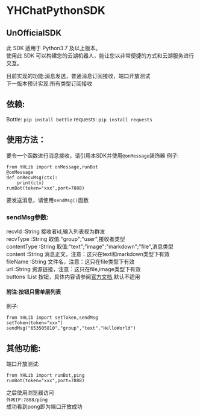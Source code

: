 # YHChatPythonSDK  

## UnOfficialSDK  

此 SDK 适用于 Python3.7 及以上版本。  
使用此 SDK 可以构建您的云湖机器人，能让您以非常便捷的方式和云湖服务进行交互。

目前实现的功能:消息发送，普通消息订阅接收，端口开放测试  
下一版本预计实现:所有类型订阅接收

## 依赖:
Bottle:
`pip install bottle`
requests:
`pip install requests`

## 使用方法：
要令一个函数进行消息接收，请引用本SDK并使用`@onMessage`装饰器
例子:
~~~
from YHLib import onMessage,runBot
@onMessage
def onRecvMsg(ctx):
    print(ctx)
runBot(token="xxx",port=7888)
~~~
要发送消息，请使用`sendMsg()`函数
### sendMsg参数:
recvId :String 接收者id,输入列表视为群发  
recvType :String 取值:"group";"user",接收者类型  
contentType :String 取值:"text";"image";"markdown";"file",消息类型  
content :String 消息正文，注意：这只在text和markdown类型下有效  
fileName :String 文件名，注意：这只在file类型下有效  
url :String 资源链接，注意：这只在file,image类型下有效  
buttons :List 按钮，具体内容请参阅[官方文档](https://www.yhchat.com/document/400-410),默认不适用  
#### 附注:按钮只需单层列表
例子:
~~~
from YHLib import setToken,sendMsg
setToken(token="xxx")
sendMsg("653505810","group","text","HelloWorld")
~~~

## 其他功能:
端口开放测试:
~~~
from YHLib import runBot,ping
runBot(token="xxx",port=7888)
~~~
之后使用浏览器访问  
`外网IP:7888/ping`  
成功看到pong即为端口开放成功
